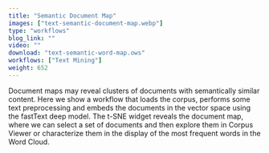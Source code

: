 ```yaml
---
title: "Semantic Document Map"
images: ["text-semantic-document-map.webp"]
type: "workflows"
blog_link: ""
video: ""
download: "text-semantic-word-map.ows"
workflows: ["Text Mining"]
weight: 652
---
```


Document maps may reveal clusters of documents with semantically similar content. Here we show a workflow that loads the corpus, performs some text preprocessing and embeds the documents in the vector space using the fastText deep model. The t-SNE widget reveals the document map, where we can select a set of documents and then explore them in Corpus Viewer or characterize them in the display of the most frequent words in the Word Cloud.